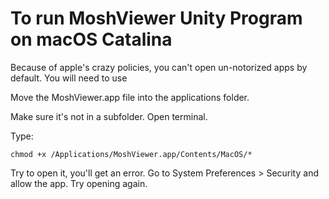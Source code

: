 # To run MoshViewer Unity Program on macOS Catalina

Because of apple's crazy policies, you can't open un-notorized apps by default. You will need to use

Move the MoshViewer.app file into the applications folder.

Make sure it's not in a subfolder. Open terminal.

Type:

`chmod +x /Applications/MoshViewer.app/Contents/MacOS/*`

Try to open it, you'll get an error. Go to System Preferences > Security and allow the app. Try opening again.

